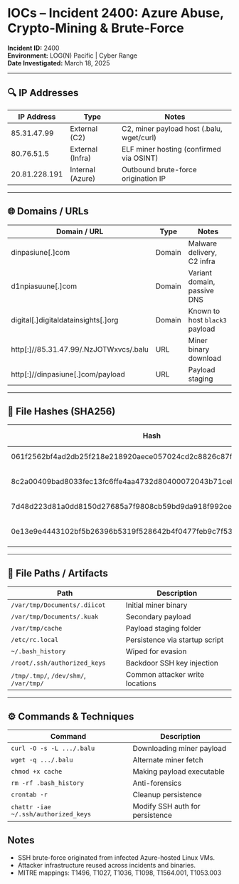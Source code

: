 # IOCs – Incident 2400: Azure Abuse, Crypto-Mining & Brute-Force  
**Incident ID:** 2400  
**Environment:** LOG(N) Pacific | Cyber Range  
**Date Investigated:** March 18, 2025  

---

## 🔍 IP Addresses
| IP Address       | Type            | Notes                                      |
|------------------|------------------|---------------------------------------------|
| 85.31.47.99       | External (C2)     | C2, miner payload host (.balu, wget/curl)   |
| 80.76.51.5        | External (Infra) | ELF miner hosting (confirmed via OSINT)     |
| 20.81.228.191     | Internal (Azure) | Outbound brute-force origination IP         |

---

## 🌐 Domains / URLs
| Domain / URL                             | Type    | Notes                           |
|------------------------------------------|---------|----------------------------------|
| dinpasiune[.]com                          | Domain  | Malware delivery, C2 infra      |
| d1npiasuune[.]com                         | Domain  | Variant domain, passive DNS     |
| digital[.]digitaldatainsights[.]org      | Domain  | Known to host `black3` payload  |
| http[:]//85.31.47.99/.NzJOTWxvcs/.balu   | URL     | Miner binary download           |
| http[:]//dinpasiune[.]com/payload        | URL     | Payload staging                 |

---

## 🧪 File Hashes (SHA256)
| Hash                                                                 | File Name     | Notes                      |
|----------------------------------------------------------------------|---------------|-----------------------------|
| 061f2562bf4ad2db25f218e218920aece057024cd2c8826c87f65acc29583191     | `retea`       | Core miner script           |
| 8c2a00409bad8033fec13fc6ffe4aa4732d80400072043b71ceb57db37244129     | `cache`       | Artifact used in staging    |
| 7d48d223d81a0dd8150d27685a7f9808cb59bd9da918f992ce6dac1c387aa16e     | `update`      | Persistence mechanism       |
| 0e13e9e4443102bf5b26396b5319f528642b4f0477feb9c7f536fab379b73074     | `cache` (variant) | Across multiple systems  |

---

## 📁 File Paths / Artifacts
| Path                                     | Description                             |
|------------------------------------------|------------------------------------------|
| `/var/tmp/Documents/.diicot`             | Initial miner binary                     |
| `/var/tmp/Documents/.kuak`               | Secondary payload                        |
| `/var/tmp/cache`                         | Payload staging folder                   |
| `/etc/rc.local`                          | Persistence via startup script           |
| `~/.bash_history`                        | Wiped for evasion                        |
| `/root/.ssh/authorized_keys`            | Backdoor SSH key injection               |
| `/tmp/.tmp/`, `/dev/shm/`, `/var/tmp/`  | Common attacker write locations          |

---

## ⚙️ Commands & Techniques
| Command                         | Description                        |
|----------------------------------|-------------------------------------|
| `curl -O -s -L .../.balu`        | Downloading miner payload           |
| `wget -q .../.balu`              | Alternate miner fetch               |
| `chmod +x cache`                | Making payload executable           |
| `rm -rf .bash_history`          | Anti-forensics                      |
| `crontab -r`                    | Cleanup persistence                 |
| `chattr -iae ~/.ssh/authorized_keys` | Modify SSH auth for persistence |

## Notes
- SSH brute-force originated from infected Azure-hosted Linux VMs.
- Attacker infrastructure reused across incidents and binaries.
- MITRE mappings: T1496, T1027, T1036, T1098, T1564.001, T1053.003
